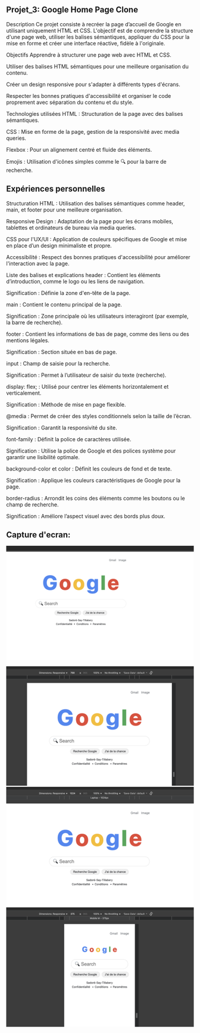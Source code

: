 ## Projet_3: Google Home Page Clone

Description
Ce projet consiste à recréer la page d’accueil de Google en utilisant uniquement HTML et CSS. L'objectif est de comprendre la structure d'une page web, utiliser les balises sémantiques, appliquer du CSS pour la mise en forme et créer une interface réactive, fidèle à l'originale.

Objectifs
Apprendre à structurer une page web avec HTML et CSS.

Utiliser des balises HTML sémantiques pour une meilleure organisation du contenu.

Créer un design responsive pour s'adapter à différents types d'écrans.

Respecter les bonnes pratiques d'accessibilité et organiser le code proprement avec séparation du contenu et du style.

Technologies utilisées
HTML : Structuration de la page avec des balises sémantiques.

CSS : Mise en forme de la page, gestion de la responsivité avec media queries.

Flexbox : Pour un alignement centré et fluide des éléments.

Emojis : Utilisation d'icônes simples comme le 🔍 pour la barre de recherche.

## Expériences personnelles

Structuration HTML : Utilisation des balises sémantiques comme header, main, et footer pour une meilleure organisation.

Responsive Design : Adaptation de la page pour les écrans mobiles, tablettes et ordinateurs de bureau via media queries.

CSS pour l'UX/UI : Application de couleurs spécifiques de Google et mise en place d’un design minimaliste et propre.

Accessibilité : Respect des bonnes pratiques d'accessibilité pour améliorer l'interaction avec la page.

Liste des balises et explications
header : Contient les éléments d’introduction, comme le logo ou les liens de navigation.

Signification : Définie la zone d'en-tête de la page.

main : Contient le contenu principal de la page.

Signification : Zone principale où les utilisateurs interagiront (par exemple, la barre de recherche).

footer : Contient les informations de bas de page, comme des liens ou des mentions légales.

Signification : Section située en bas de page.

input : Champ de saisie pour la recherche.

Signification : Permet à l’utilisateur de saisir du texte (recherche).

display: flex; : Utilisé pour centrer les éléments horizontalement et verticalement.

Signification : Méthode de mise en page flexible.

@media : Permet de créer des styles conditionnels selon la taille de l’écran.

Signification : Garantit la responsivité du site.

font-family : Définit la police de caractères utilisée.

Signification : Utilise la police de Google et des polices système pour garantir une lisibilité optimale.

background-color et color : Définit les couleurs de fond et de texte.

Signification : Applique les couleurs caractéristiques de Google pour la page.

border-radius : Arrondit les coins des éléments comme les boutons ou le champ de recherche.

Signification : Améliore l’aspect visuel avec des bords plus doux.

## Capture d'ecran:

![image](./Google_image.png)
![image](./Google_image_1.png)
![image](./Google_image_2.png)
![image](./Google_image_3.png)